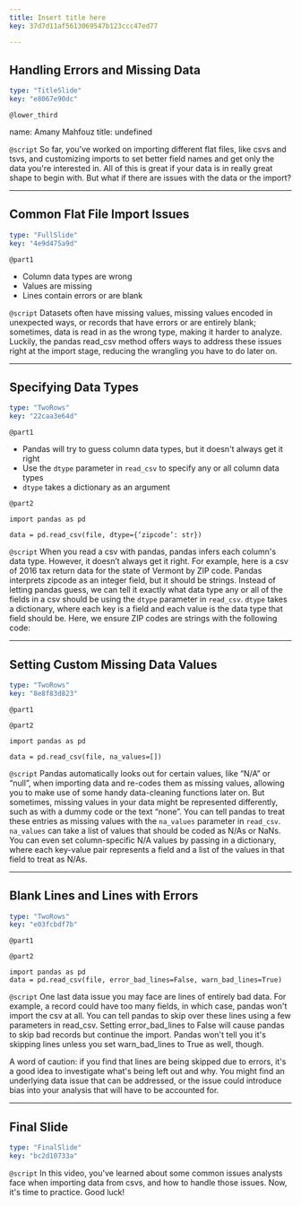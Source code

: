 ```yaml
---
title: Insert title here
key: 37d7d11af5613069547b123ccc47ed77

---
```

## Handling Errors and Missing Data

```yaml
type: "TitleSlide"
key: "e8067e90dc"
```

`@lower_third`

name: Amany Mahfouz
title: undefined


`@script`
So far, you’ve worked on importing different flat files, like csvs and tsvs, and customizing imports to set better field names and get only the data you're interested in. All of this is great if your data is in really great shape to begin with. But what if there are issues with the data or the import?


---
## Common Flat File Import Issues

```yaml
type: "FullSlide"
key: "4e9d475a9d"
```

`@part1`
* Column data types are wrong
* Values are missing
* Lines contain errors or are blank


`@script`
Datasets often have missing values, missing values encoded in unexpected ways, or records that have errors or are entirely blank; sometimes, data is read in as the wrong type, making it harder to analyze. Luckily, the pandas read_csv method offers ways to address these issues right at the import stage, reducing the wrangling you have to do later on.


---
## Specifying Data Types

```yaml
type: "TwoRows"
key: "22caa3e64d"
```

`@part1`
* Pandas will try to guess column data types, but it doesn't always get it right
* Use the `dtype` parameter in `read_csv` to specify any or all column data types
* `dtype` takes a dictionary as an argument


`@part2`
```
import pandas as pd

data = pd.read_csv(file, dtype={‘zipcode’: str})
```


`@script`
When you read a csv with pandas, pandas infers each column's data type. However, it doesn’t always get it right. For example, here is a csv of 2016 tax return data for the state of Vermont by ZIP code. Pandas interprets zipcode as an integer field, but it should be strings.
Instead of letting pandas guess, we can tell it exactly what data type any or all of the fields in a csv should be using the ```dtype``` parameter in ```read_csv```.
```dtype``` takes a dictionary, where each key is a field and each value is the data type that field should be. Here, we ensure ZIP codes are strings with the following code:


---
## Setting Custom Missing Data Values

```yaml
type: "TwoRows"
key: "8e8f83d823"
```

`@part1`



`@part2`
```
import pandas as pd

data = pd.read_csv(file, na_values=[])
```


`@script`
Pandas automatically looks out for certain values, like “N/A” or “null”,  when importing data and re-codes them as missing values, allowing you to make use of some handy data-cleaning functions later on.  But sometimes, missing values in your data might be represented differently, such as with a dummy code or the text “none”.
You can tell pandas to treat these entries as missing values with the ```na_values``` parameter in ```read_csv```.
```na_values``` can take a list of values that should be coded as N/As or NaNs. You can even set column-specific N/A values by passing in a dictionary, where each key-value pair represents a field and a list of the values in that field to treat as N/As.


---
## Blank Lines and Lines with Errors

```yaml
type: "TwoRows"
key: "e03fcbdf7b"
```

`@part1`



`@part2`
```
import pandas as pd
data = pd.read_csv(file, error_bad_lines=False, warn_bad_lines=True)
```


`@script`
One last data issue you may face are lines of entirely bad data. For example, a record could have too many fields, in which case, pandas won't import the csv at all. You can tell pandas to skip over these lines using a few parameters in read_csv. Setting error_bad_lines to False will cause pandas to skip bad records but continue the import. Pandas won't tell you it's skipping lines unless you set warn_bad_lines to True as well, though.

A word of caution: if you find that lines are being skipped due to errors, it's a good idea to investigate what's being left out and why. You might find an underlying data issue that can be addressed, or the issue could introduce bias into your analysis that will have to be accounted for.


---
## Final Slide

```yaml
type: "FinalSlide"
key: "bc2d10733a"
```

`@script`
In this video, you've learned about some common issues analysts face when importing data from csvs, and how to handle those issues. Now, it's time to practice. Good luck!

